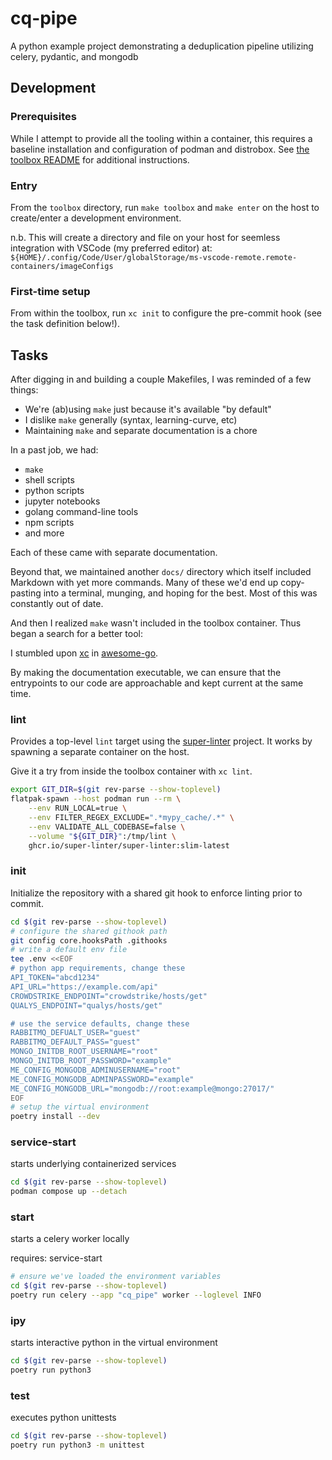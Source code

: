 # cq-pipe

A python example project demonstrating a deduplication pipeline utilizing celery, pydantic, and mongodb

## Development

### Prerequisites

While I attempt to provide all the tooling within a container, this requires a baseline installation and configuration of podman and distrobox.
See [the toolbox README](./toolbox/README.md) for additional instructions.

### Entry

From the `toolbox` directory, run `make toolbox` and `make enter` on the host to create/enter a development environment.

n.b. This will create a directory and file on your host for seemless integration with VSCode (my preferred editor) at:
`${HOME}/.config/Code/User/globalStorage/ms-vscode-remote.remote-containers/imageConfigs`

### First-time setup

From within the toolbox, run `xc init` to configure the pre-commit hook (see the task definition below!).

## Tasks

After digging in and building a couple Makefiles, I was reminded of a few things:

- We're (ab)using `make` just because it's available "by default"
- I dislike `make` generally (syntax, learning-curve, etc)
- Maintaining `make` and separate documentation is a chore

In a past job, we had:

- `make`
- shell scripts
- python scripts
- jupyter notebooks
- golang command-line tools
- npm scripts
- and more

Each of these came with separate documentation.

Beyond that, we maintained another `docs/` directory which itself included Markdown with yet more commands.
Many of these we'd end up copy-pasting into a terminal, munging, and hoping for the best.
Most of this was constantly out of date.

And then I realized `make` wasn't included in the toolbox container.
Thus began a search for a better tool:

I stumbled upon [xc](https://github.com/joerdav/xc) in [awesome-go](https://github.com/avelino/awesome-go).

By making the documentation executable, we can ensure that the entrypoints to our code are approachable and kept current at the same time.

### lint

Provides a top-level `lint` target using the [super-linter](https://github.com/super-linter/super-linter) project.
It works by spawning a separate container on the host.

Give it a try from inside the toolbox container with `xc lint`.

```sh
export GIT_DIR=$(git rev-parse --show-toplevel)
flatpak-spawn --host podman run --rm \
    --env RUN_LOCAL=true \
    --env FILTER_REGEX_EXCLUDE=".*mypy_cache/.*" \
    --env VALIDATE_ALL_CODEBASE=false \
    --volume "${GIT_DIR}":/tmp/lint \
    ghcr.io/super-linter/super-linter:slim-latest
```

### init

Initialize the repository with a shared git hook to enforce linting prior to commit.

```sh
cd $(git rev-parse --show-toplevel)
# configure the shared githook path
git config core.hooksPath .githooks
# write a default env file
tee .env <<EOF
# python app requirements, change these
API_TOKEN="abcd1234"
API_URL="https://example.com/api"
CROWDSTRIKE_ENDPOINT="crowdstrike/hosts/get"
QUALYS_ENDPOINT="qualys/hosts/get"

# use the service defaults, change these
RABBITMQ_DEFUALT_USER="guest"
RABBITMQ_DEFAULT_PASS="guest"
MONGO_INITDB_ROOT_USERNAME="root"
MONGO_INITDB_ROOT_PASSWORD="example"
ME_CONFIG_MONGODB_ADMINUSERNAME="root"
ME_CONFIG_MONGODB_ADMINPASSWORD="example"
ME_CONFIG_MONGODB_URL="mongodb://root:example@mongo:27017/"
EOF
# setup the virtual environment
poetry install --dev
```

### service-start

starts underlying containerized services

```sh
cd $(git rev-parse --show-toplevel)
podman compose up --detach
```

### start

starts a celery worker locally

requires: service-start

```sh
# ensure we've loaded the environment variables
cd $(git rev-parse --show-toplevel)
poetry run celery --app "cq_pipe" worker --loglevel INFO
```

### ipy

starts interactive python in the virtual environment

```sh
cd $(git rev-parse --show-toplevel)
poetry run python3
```

### test

executes python unittests

```sh
cd $(git rev-parse --show-toplevel)
poetry run python3 -m unittest
```
